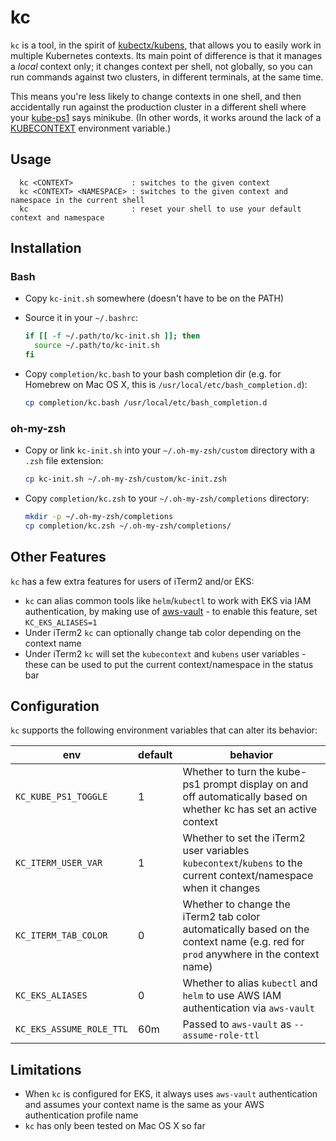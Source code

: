 # kc

`kc` is a tool, in the spirit of [kubectx/kubens](https://github.com/ahmetb/kubectx),
that allows you to easily work in multiple Kubernetes contexts. Its main point
of difference is that it manages a _local_ context only; it changes context per
shell, not globally, so you can run commands against two clusters, in different
terminals, at the same time.

This means you're less likely to change contexts in one shell, and then
accidentally run against the production cluster in a different shell where your
[kube-ps1](https://github.com/jonmosco/kube-ps1) says minikube. (In other words,
it works around the lack of a [KUBECONTEXT](https://github.com/kubernetes/kubernetes/issues/27308)
environment variable.)

## Usage

```
  kc <CONTEXT>             : switches to the given context
  kc <CONTEXT> <NAMESPACE> : switches to the given context and namespace in the current shell
  kc                       : reset your shell to use your default context and namespace
```

## Installation

### Bash

- Copy `kc-init.sh` somewhere (doesn't have to be on the PATH)
- Source it in your `~/.bashrc`:

  ```bash
  if [[ -f ~/.path/to/kc-init.sh ]]; then
    source ~/.path/to/kc-init.sh
  fi
  ```
- Copy `completion/kc.bash` to your bash completion dir
  (e.g. for Homebrew on Mac OS X, this is `/usr/local/etc/bash_completion.d`):

  ```bash
  cp completion/kc.bash /usr/local/etc/bash_completion.d
  ```

### oh-my-zsh

- Copy or link `kc-init.sh` into your `~/.oh-my-zsh/custom` directory with a
  `.zsh` file extension:

  ```sh
  cp kc-init.sh ~/.oh-my-zsh/custom/kc-init.zsh
  ```
- Copy `completion/kc.zsh` to your `~/.oh-my-zsh/completions` directory:

  ```sh
  mkdir -p ~/.oh-my-zsh/completions
  cp completion/kc.zsh ~/.oh-my-zsh/completions/
  ```

## Other Features

`kc` has a few extra features for users of iTerm2 and/or EKS:

- `kc` can alias common tools like `helm`/`kubectl` to work with EKS via IAM
  authentication, by making use of [aws-vault](https://github.com/99designs/aws-vault) -
  to enable this feature, set `KC_EKS_ALIASES=1`
- Under iTerm2 `kc` can optionally change tab color depending on the context name
- Under iTerm2 `kc` will set the `kubecontext` and `kubens` user variables - these
  can be used to put the current context/namespace in the status bar

## Configuration

`kc` supports the following environment variables that can alter its behavior:

env | default | behavior
--- | --- | ---
`KC_KUBE_PS1_TOGGLE` | 1 | Whether to turn the kube-ps1 prompt display on and off automatically based on whether kc has set an active context
`KC_ITERM_USER_VAR` | 1 | Whether to set the iTerm2 user variables `kubecontext`/`kubens` to the current context/namespace when it changes
`KC_ITERM_TAB_COLOR` | 0 | Whether to change the iTerm2 tab color automatically based on the context name (e.g. red for `prod` anywhere in the context name)
`KC_EKS_ALIASES` | 0 | Whether to alias `kubectl` and `helm` to use AWS IAM authentication via `aws-vault`
`KC_EKS_ASSUME_ROLE_TTL` | 60m | Passed to `aws-vault` as `--assume-role-ttl`

## Limitations

- When `kc` is configured for EKS, it always uses `aws-vault` authentication and
assumes your context name is the same as your AWS authentication profile name
- `kc` has only been tested on Mac OS X so far
